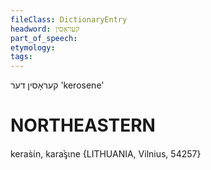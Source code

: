 ```yaml
---
fileClass: DictionaryEntry
headword: קעראָסין
part_of_speech: 
etymology: 
tags: 
---
```

קעראָסין
דער
'kerosene'

NORTHEASTERN
==============

keras̀ɩ́n, karaᶊ̀ɩne {LITHUANIA, Vilnius, 54257}